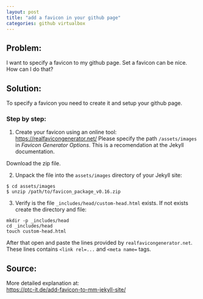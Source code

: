 ```yaml
---
layout: post
title: "add a favicon in your github page"
categories: github virtualbox
---
```


## Problem: 

I want to specify a favicon to my github page. 
Set a favicon can be nice. How can I do that?

## Solution:
To specify a favicon you need to create it and setup your github page.

### Step by step:

1. Create your favicon using an online tool:\
<https://realfavicongenerator.net/>
Please specify  the path `/assets/images` in *Favicon Generator Options*. This is a recomendation at the Jekyll documentation.


Download the zip file.

2.  Unpack the file into the `assets/images` directory of your Jekyll site:
```
$ cd assets/images
$ unzip /path/to/favicon_package_v0.16.zip   
```
3. Verify is the file `_includes/head/custom-head.html`  exists. If not exists create the directory and file:  
```
mkdir -p _includes/head
cd _includes/head
touch custom-head.html
```
After that open and paste the lines provided by `realfavicongenerator.net`. These lines contains `<link rel=...` and `<meta name=` tags.




## Source:
More detailed explanation at:\
<https://ptc-it.de/add-favicon-to-mm-jekyll-site/>




